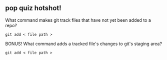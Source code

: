 ##  pop quiz hotshot!

What command makes git track files that have not yet been added to a repo?

`git add < file path >` <!-- .element: class="fragment" data-fragment-index="1" -->

BONUS! What command adds a tracked file's changes to git's staging area? <!-- .element: class="fragment" data-fragment-index="2" -->

`git add < file path >` <!-- .element: class="fragment" data-fragment-index="3" -->